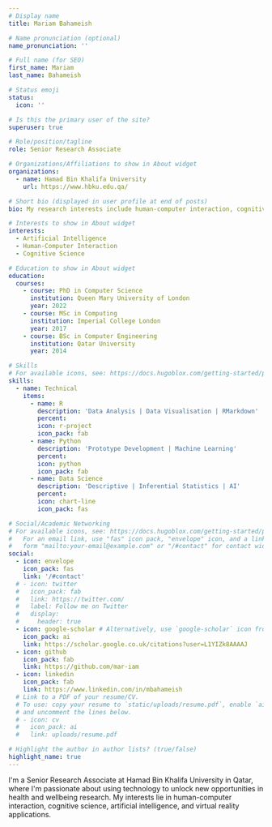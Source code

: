 ```yaml
---
# Display name
title: Mariam Bahameish

# Name pronunciation (optional)
name_pronunciation: ''

# Full name (for SEO)
first_name: Mariam
last_name: Bahameish

# Status emoji
status:
  icon: ''

# Is this the primary user of the site?
superuser: true

# Role/position/tagline
role: Senior Research Associate

# Organizations/Affiliations to show in About widget
organizations:
  - name: Hamad Bin Khalifa University
    url: https://www.hbku.edu.qa/

# Short bio (displayed in user profile at end of posts)
bio: My research interests include human-computer interaction, cognitive science, artificial intelligence, and virtual reality applications.

# Interests to show in About widget
interests:
  - Artificial Intelligence
  - Human-Computer Interaction
  - Cognitive Science

# Education to show in About widget
education:
  courses:
    - course: PhD in Computer Science
      institution: Queen Mary University of London
      year: 2022
    - course: MSc in Computing
      institution: Imperial College London
      year: 2017
    - course: BSc in Computer Engineering
      institution: Qatar University
      year: 2014

# Skills
# For available icons, see: https://docs.hugoblox.com/getting-started/page-builder/#icons
skills:
  - name: Technical
    items:
      - name: R
        description: 'Data Analysis | Data Visualisation | RMarkdown'
        percent: 
        icon: r-project
        icon_pack: fab
      - name: Python
        description: 'Prototype Development | Machine Learning'
        percent:
        icon: python
        icon_pack: fab
      - name: Data Science
        description: 'Descriptive | Inferential Statistics | AI'
        percent:
        icon: chart-line
        icon_pack: fas

# Social/Academic Networking
# For available icons, see: https://docs.hugoblox.com/getting-started/page-builder/#icons
#   For an email link, use "fas" icon pack, "envelope" icon, and a link in the
#   form "mailto:your-email@example.com" or "/#contact" for contact widget.
social:
  - icon: envelope
    icon_pack: fas
    link: '/#contact'
  # - icon: twitter
  #   icon_pack: fab
  #   link: https://twitter.com/
  #   label: Follow me on Twitter
  #   display:
  #     header: true
  - icon: google-scholar # Alternatively, use `google-scholar` icon from `ai` icon pack
    icon_pack: ai
    link: https://scholar.google.co.uk/citations?user=L1YIZk8AAAAJ
  - icon: github
    icon_pack: fab
    link: https://github.com/mar-iam
  - icon: linkedin
    icon_pack: fab
    link: https://www.linkedin.com/in/mbahameish
  # Link to a PDF of your resume/CV.
  # To use: copy your resume to `static/uploads/resume.pdf`, enable `ai` icons in `params.yaml`,
  # and uncomment the lines below.
  # - icon: cv
  #   icon_pack: ai
  #   link: uploads/resume.pdf

# Highlight the author in author lists? (true/false)
highlight_name: true
---
```


I'm a Senior Research Associate at Hamad Bin Khalifa University in Qatar, where I'm passionate about using technology to unlock new opportunities in health and wellbeing research. My interests lie in human-computer interaction, cognitive science, artificial intelligence, and virtual reality applications.
